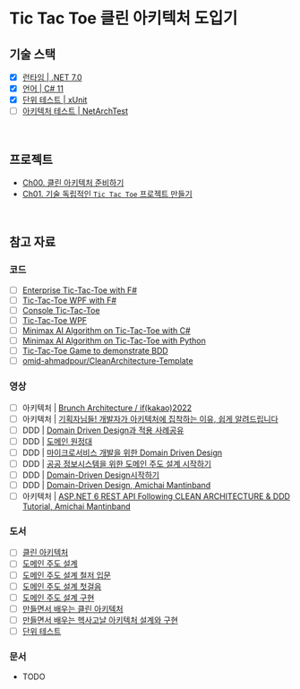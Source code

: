 # Tic Tac Toe 클린 아키텍처 도입기

## 기술 스택
- [x] [런타임 | .NET 7.0](https://dotnet.microsoft.com/en-us/download/dotnet/7.0)
- [x] [언어 | C# 11](https://learn.microsoft.com/ko-kr/dotnet/csharp/whats-new/csharp-11)
- [x] [단위 테스트 | xUnit](https://github.com/xunit/xunit)
- [ ] [아키텍처 테스트 | NetArchTest](https://github.com/BenMorris/NetArchTest)

<br/>

## 프로젝트
- [Ch00. 클린 아키텍처 준비하기](./Ch00/)
- [Ch01. 기술 독립적인 `Tic Tac Toe` 프로젝트 만들기](./Ch01/)

<br/>

## 참고 자료
### 코드
- [ ] [Enterprise Tic-Tac-Toe with F#](https://fsharpforfunandprofit.com/posts/enterprise-tic-tac-toe/)
- [ ] [Tic-Tac-Toe WPF with F#](https://github.com/battermann/TicTacToe)
- [ ] [Console Tic-Tac-Toe](https://github.com/ZacharyPatten/dotnet-console-games/blob/main/Projects/Tic%20Tac%20Toe/Program.cs)
- [ ] [Tic-Tac-Toe WPF](https://github.com/gfoidl/TicTacToe)
- [ ] [Minimax AI Algorithm on Tic-Tac-Toe with C#](https://github.com/blaz-cerpnjak/tictactoe-minimax)
- [ ] [Minimax AI Algorithm on Tic-Tac-Toe with Python](https://github.com/Cledersonbc/tic-tac-toe-minimax)
- [ ] [Tic-Tac-Toe Game to demonstrate BDD](https://github.com/elbandit/Tic-Tac-Toe)
- [ ] [omid-ahmadpour/CleanArchitecture-Template](https://github.com/omid-ahmadpour/CleanArchitecture-Template)

### 영상
- [ ] 아키텍처 | [Brunch Architecture / if(kakao)2022](https://www.youtube.com/watch?v=CmABbuuxvn0)
- [ ] 아키텍처 | [기획자님들! 개발자가 아키텍처에 집착하는 이유, 쉽게 알려드립니다](https://www.youtube.com/watch?v=saxHxoUeeSw)
- [ ] DDD | [Domain Driven Design과 적용 사례공유](https://www.youtube.com/watch?v=4QHvTeeTsj0&list=PLwe9WEhzDhwHb4uC0WGHw0cU4gRDUt71X&index=47)
- [ ] DDD | [도메인 원정대](https://www.youtube.com/watch?v=kmUneexSxk0&t)
- [ ] DDD | [마이크로서비스 개발을 위한 Domain Driven Design](https://www.youtube.com/watch?v=QUMERCN3rZs&t)
- [ ] DDD | [공공 정보시스템을 위한 도메인 주도 설계 시작하기](https://www.youtube.com/watch?v=HmPp1TIjjbE)
- [ ] DDD | [Domain-Driven Design시작하기](https://www.youtube.com/watch?v=td5VRmxntmw&t)
- [ ] DDD | [Domain-Driven Design, Amichai Mantinband](https://www.youtube.com/watch?v=8Z5IAkWcnIw&list=PLzYkqgWkHPKDpXETRRsFv2F9ht6XdAF3v)
- [ ] 아키텍처 | [ASP.NET 6 REST API Following CLEAN ARCHITECTURE & DDD Tutorial, Amichai Mantinband](https://www.youtube.com/watch?v=fhM0V2N1GpY&list=PLzYkqgWkHPKBcDIP5gzLfASkQyTdy0t4k)

### 도서
- [ ] [클린 아키텍처 ](http://www.yes24.com/Product/Goods/77283734)
- [ ] [도메인 주도 설계](http://www.yes24.com/Product/Goods/5312881)
- [ ] [도메인 주도 설계 철저 입문](http://www.yes24.com/Product/Goods/93384475)
- [ ] [도메인 주도 설계 첫걸음](http://www.yes24.com/Product/Goods/109708596)
- [ ] [도메인 주도 설계 구현 ](http://www.yes24.com/Product/Goods/25100510)
- [ ] [만들면서 배우는 클린 아키텍처](http://www.yes24.com/Product/Goods/105138479)
- [ ] [만들면서 배우는 헥사고날 아키텍처 설계와 구현](http://www.yes24.com/Product/Goods/112927162)
- [ ] [단위 테스트](http://www.yes24.com/Product/Goods/104084175)

### 문서
- TODO

